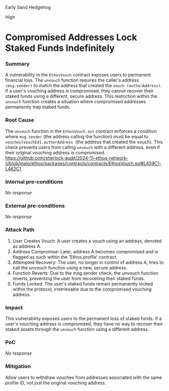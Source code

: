 Early Sand Hedgehog

High

# Compromised Addresses Lock Staked Funds Indefinitely

### Summary

A vulnerability in the `EthosVouch` contract exposes users to permanent financial loss. The `unvouch` function requires the caller's address `(msg.sender)` to match the address that created the `vouch (authorAddress)`. If a user's vouching address is compromised, they cannot recover their staked funds using a different, secure address. This restriction within the `unvouch` function creates a situation where compromised addresses permanently trap staked funds.

### Root Cause

The `unvouch` function in the `EthosVouch.sol` contract enforces a condition where `msg.sender` (the address calling the function) must be equal to `vouches[vouchId].authorAddress `(the address that created the vouch). This check prevents users from calling `unvouch` with a different address, even if their original vouching address is compromised.
https://github.com/sherlock-audit/2024-11-ethos-network-ii/blob/main/ethos/packages/contracts/contracts/EthosVouch.sol#L459C1-L462C1

### Internal pre-conditions

_No response_

### External pre-conditions

_No response_

### Attack Path

1. User Creates Vouch: A user creates a vouch using an address, denoted as address A.
2. Address Compromise: Later, address A becomes compromised and is flagged as such within the 'Ethos.profile' contract.
3. Attempted Recovery: The user, no longer in control of address A, tries to call the unvouch function using a new, secure address.
4. Function Reverts: Due to the msg.sender check, the unvouch function reverts, preventing the user from recovering their staked funds.
5. Funds Locked: The user's staked funds remain permanently locked within the protocol, irretrievable due to the compromised vouching address.

### Impact

This vulnerability exposes users to the permanent loss of staked funds. If a user's vouching address is compromised, they have no way to recover their staked assets through the `unvouch` function using a different address.

### PoC

_No response_

### Mitigation

Allow users to withdraw vouches from addresses associated with the same profile ID, not just the original vouching address.